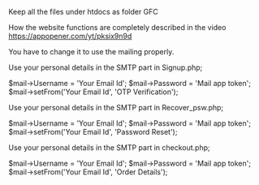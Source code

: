 Keep all the files under htdocs as folder GFC


How the website functions are completely described in the video https://appopener.com/yt/pksix9n9d

You have to change it to use the mailing properly.

Use your personal  details in the SMTP part in Signup.php;

$mail->Username = 'Your Email Id';
$mail->Password = 'Mail app token';
$mail->setFrom('Your Email Id', 'OTP Verification');

Use your personal  details in the SMTP part in Recover_psw.php;

$mail->Username = 'Your Email Id';
$mail->Password = 'Mail app token';
$mail->setFrom('Your Email Id', 'Password Reset');


Use your personal  details in the SMTP part in checkout.php;

$mail->Username = 'Your Email Id';
$mail->Password = 'Mail app token';
$mail->setFrom('Your Email Id', 'Order Details');
